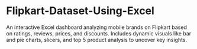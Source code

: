 # Flipkart-Dataset-Using-Excel
An interactive Excel dashboard analyzing mobile brands on Flipkart based on ratings, reviews, prices, and discounts. Includes dynamic visuals like bar and pie charts, slicers, and top 5 product analysis to uncover key insights.
